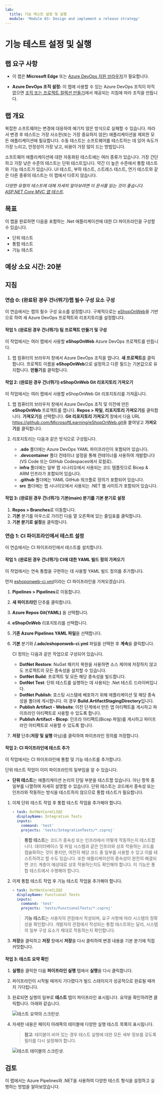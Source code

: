 ```yaml
---
lab:
  title: 기능 테스트 설정 및 실행
  module: 'Module 03: Design and implement a release strategy'
---
```


# 기능 테스트 설정 및 실행

## 랩 요구 사항

- 이 랩은 **Microsoft Edge** 또는 [Azure DevOps 지원 브라우저](https://docs.microsoft.com/azure/devops/server/compatibility)가 필요합니다.

- **Azure DevOps 조직 설정:** 이 랩에 사용할 수 있는 Azure DevOps 조직이 아직 없으면 [조직 또는 프로젝트 컬렉션 만들기](https://learn.microsoft.com/dotnet/architecture/modern-web-apps-azure/test-asp-net-core-mvc-apps)에서 제공되는 지침에 따라 조직을 만듭니다.

## 랩 개요

복잡한 소프트웨어는 변경에 대응하여 예기치 않은 방식으로 실패할 수 있습니다. 따라서 변경 후 테스트는 가장 사소한(또는 가장 중요하지 않은) 애플리케이션을 제외한 모든 애플리케이션에 필요합니다. 수동 테스트는 소프트웨어를 테스트하는 데 있어 속도가 가장 느리고, 안정성이 가장 낮고, 비용이 가장 많이 드는 방법입니다.

소프트웨어 애플리케이션에 대한 자동화된 테스트에는 여러 종류가 있습니다. 가장 간단하고 가장 낮은 수준의 테스트는 단위 테스트입니다. 약간 더 높은 수준에서 통합 테스트와 기능 테스트가 있습니다. UI 테스트, 부하 테스트, 스트레스 테스트, 연기 테스트와 같은 다른 종류의 테스트는 이 랩에서 다루지 않습니다.

*다양한 유형의 테스트에 대해 자세히 알아보려면 이 문서를 읽는 것이 좋습니다. [ASP.NET Core MVC 앱 테스트](https://learn.microsoft.com/dotnet/architecture/modern-web-apps-azure/test-asp-net-core-mvc-apps).*

## 목표

이 랩을 완료하면 다음을 포함하는 .Net 애플리케이션에 대한 CI 파이프라인을 구성할 수 있습니다.

- 단위 테스트
- 통합 테스트
- 기능 테스트

## 예상 소요 시간: 20분

## 지침

### 연습 0: (완료된 경우 건너뛰기)랩 필수 구성 요소 구성

이 연습에서는 랩의 필수 구성 요소를 설정합니다. 구체적으로는 [eShopOnWeb](https://github.com/MicrosoftLearning/eShopOnWeb)을 기반으로 하여 새 Azure DevOps 프로젝트와 리포지토리를 설정합니다.

#### 작업 1: (완료된 경우 건너뛰기) 팀 프로젝트 만들기 및 구성

이 작업에서는 여러 랩에서 사용할 **eShopOnWeb** Azure DevOps 프로젝트를 만듭니다.

1. 랩 컴퓨터의 브라우저 창에서 Azure DevOps 조직을 엽니다. **새 프로젝트**를 클릭합니다. 프로젝트 이름을 **eShopOnWeb**으로 설정하고 다른 필드는 기본값으로 유지합니다. **만들기**를 클릭합니다.

#### 작업 2: (완료된 경우 건너뛰기) eShopOnWeb Git 리포지토리 가져오기

이 작업에서는 여러 랩에서 사용할 eShopOnWeb Git 리포지토리를 가져옵니다.

1. 랩 컴퓨터의 브라우저 창에서 Azure DevOps 조직 및 이전에 만든 **eShopOnWeb** 프로젝트를 엽니다. **Repos > 파일**, **리포지토리 가져오기**를 클릭합니다. **가져오기**를 선택합니다. **Git 리포지토리 가져오기** 창에서 다음 URL <https://github.com/MicrosoftLearning/eShopOnWeb.git>을 붙여넣고 **가져오기**를 클릭합니다.

1. 리포지토리는 다음과 같은 방식으로 구성됩니다.
    - **.ado** 폴더에는 Azure DevOps YAML 파이프라인이 포함되어 있습니다.
    - **.devcontainer** 폴더 컨테이너 설정을 통해 컨테이너를 사용하여 개발합니다(VS Code 또는 GitHub Codespaces에서 로컬로).
    - **infra** 폴더에는 일부 랩 시나리오에서 사용되는 코드 템플릿으로 Bicep & ARM 인프라가 포함되어 있습니다.
    - **.github** 폴더에는 YAML GitHub 워크플로 정의가 포함되어 있습니다.
    - **src** 폴더에는 랩 시나리오에서 사용되는 .NET 웹 사이트가 포함되어 있습니다.

#### 작업 3: (완료된 경우 건너뛰기) 기본(main) 분기를 기본 분기로 설정

1. **Repos > Branches**로 이동합니다.
1. **기본** 분기를 마우스로 가리킨 다음 열 오른쪽에 있는 줄임표를 클릭합니다.
1. **기본 분기로 설정**을 클릭합니다.

### 연습 1: CI 파이프라인에서 테스트 설정

이 연습에서는 CI 파이프라인에서 테스트를 설치합니다.

#### 작업 1: (완료된 경우 건너뛰기) CI에 대한 YAML 빌드 정의 가져오기

이 작업에서는 연속 통합을 구현하는 데 사용할 YAML 빌드 정의를 추가합니다.

먼저 [eshoponweb-ci.yml](https://github.com/MicrosoftLearning/eShopOnWeb/blob/main/.ado/eshoponweb-ci.yml)이라는 CI 파이프라인을 가져오겠습니다.

1. **Pipelines > Pipelines**로 이동합니다.
1. **새 파이프라인** 단추를 클릭합니다.
1. **Azure Repos Git(YAML)** 을 선택합니다.
1. **eShopOnWeb** 리포지토리를 선택합니다.
1. **기존 Azure Pipelines YAML 파일**을 선택합니다.
1. **기본** 분기와 **/.ado/eshoponweb-ci.yml** 파일을 선택한 후 **계속**을 클릭합니다.

    CI 정의는 다음과 같은 작업으로 구성되어 있습니다.
    - **DotNet Restore**: NuGet 패키지 복원을 사용하면 소스 제어에 저장하지 않고도 프로젝트의 모든 종속성을 설치할 수 있습니다.
    - **DotNet Build**: 프로젝트 및 모든 해당 종속성을 빌드합니다.
    - **DotNet Test**: 단위 테스트를 실행하는 데 사용되는 .Net 테스트 드라이버입니다.
    - **DotNet Publish**: 호스팅 시스템에 배포하기 위해 애플리케이션 및 해당 종속성을 폴더에 게시합니다. 이 경우 **Build.ArtifactStagingDirectory**입니다.
    - **Publish Artifact - Website**: 이전 단계에서 만든 앱 아티팩트를 게시하고 파이프라인 아티팩트로 사용할 수 있도록 합니다.
    - **Publish Artifact - Bicep**: 인프라 아티팩트(Bicep 파일)를 게시하고 파이프라인 아티팩트로 사용할 수 있도록 합니다.
1. **저장** 단추(**저장 및 실행** 아님)를 클릭하여 파이프라인 정의를 저장합니다.

#### 작업 2: CI 파이프라인에 테스트 추가

이 작업에서는 CI 파이프라인에 통합 및 기능 테스트를 추가합니다.

단위 테스트 작업이 이미 파이프라인의 일부임을 알 수 있습니다.

- **단위 테스트**는 애플리케이션 논리의 단일 부분을 테스트할 있습니다. 아닌 항목 중 일부를 나열하여 자세히 설명할 수 있습니다. 단위 테스트는 코드에서 종속성 또는 인프라와 작동하는 방식을 테스트하지 않으므로 통합 테스트가 필요합니다.

1. 이제 단위 테스트 작업 후 통합 테스트 작업을 추가해야 합니다.

    ```YAML
    - task: DotNetCoreCLI@2
      displayName: Integration Tests
      inputs:
        command: 'test'
        projects: 'tests/IntegrationTests/*.csproj'
    ```

    > **통합 테스트**는 코드가 종속성 또는 인프라에서 어떻게 작동하는지 테스트합니다. 데이터베이스 및 파일 시스템과 같은 인프라와 상호 작용하는 코드를 캡슐화하는 것이 좋지만, 여전히 해당 코드 중 일부를 사용할 수 있고 이를 테스트하려고 할 수도 있습니다. 또한 애플리케이션의 종속성이 완전히 해결되면 코드 계층이 예상대로 상호 작용하는지도 확인해야 합니다. 이 기능은 통합 테스트에서 수행해야 합니다.

1. 이제 통합 테스트 작업 후 기능 테스트 작업을 추가해야 합니다.

    ```YAML
    - task: DotNetCoreCLI@2
      displayName: Functional Tests
      inputs:
        command: 'test'
        projects: 'tests/FunctionalTests/*.csproj'
    ```

    > **기능 테스트**는 사용자의 관점에서 작성되며, 요구 사항에 따라 시스템의 정확성을 확인합니다. 개발자의 관점에서 작성되는 통합 테스트와는 달리, 시스템의 일부 구성 요소가 제대로 작동하는지 확인합니다.

1. **저장**을 클릭하고 **저장** 창에서 **저장**을 다시 클릭하여 변경 내용을 기본 분기에 직접 커밋합니다.

#### 작업 3: 테스트 요약 확인

1. **실행**을 클릭한 다음 **파이프라인 실행** 탭에서 **실행**을 다시 클릭합니다.

1. 파이프라인이 시작될 때까지 기다렸다가 빌드 스테이지가 성공적으로 완료될 때까지 기다립니다.

1. 완료되면 실행의 일부로 **테스트** 탭이 파이프라인 표시됩니다. 요약을 확인하려면 클릭합니다. 아래와 같습니다.

    ![테스트 요약의 스크린샷.](images/AZ400_M05_L09_Tests_Summary.png)

1. 자세한 내용은 페이지 아래쪽의 테이블에 다양한 실행 테스트 목록이 표시됩니다.

    > **참고**: 테이블이 비어 있는 경우 테스트 실행에 대한 모든 세부 정보를 갖도록 필터를 다시 설정해야 합니다.

    ![테스트 테이블의 스크린샷.](images/AZ400_M05_L09_Tests_Table.png)

## 검토

이 랩에서는 Azure Pipelines와 .NET을 사용하여 다양한 테스트 형식을 설정하고 실행하는 방법을 알아보았습니다.
